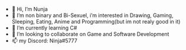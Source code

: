 - 👋 Hi, I’m Nunja
- 👀 I’m non binary and Bi-Sexuel, i’m interested in Drawing, Gaming, Sleeping, Eating, Anime and Programming(but im not realy good in it)
- 🌱 I’m currently learning C#
- 💞️ I’m looking to collaborate on Game and Software Development
- 📫 my Discord: Ninja#5777

<!---
Nunja is a ✨ special ✨ repository because its `README.md` (this file) appears on your GitHub profile.
You can click the Preview link to take a look at your changes.
--->
